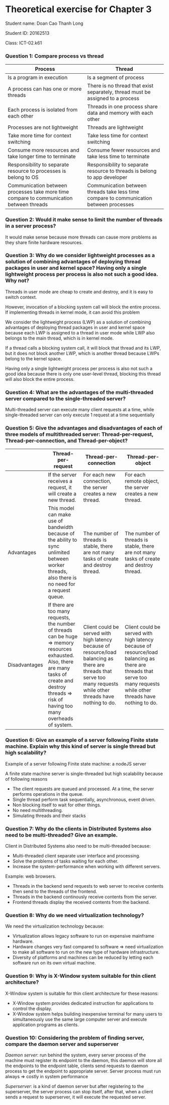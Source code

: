 # Theoretical exercise for Chapter 3
Student name: Doan Cao Thanh Long

Student ID: 20162513

Class: ICT-02.k61

### Question 1: Compare process vs thread

|Process|Thread|
|-------|------|
|Is a program in execution|Is a segment of process|
|A process can has one or more threads|There is no thread that exist separately, thread must be assigned to a process|
|Each process is isolated from each other|Threads in one process share data and memory with each other|
|Processes are not lightweight|Threads are lightweight|
|Take more time for context switching|Take less time for context switching|
|Consume more resources and take longer time to terminate|Consume fewer resources and take less time to terminate|
|Responsibility to separate resource to processes is belong to OS|Responsibility to separate resource to threads is belong to app developer|
|Communication between processes take more time compare to communication between threads|Communication between threads take less time compare to communication between processes|

### Question 2: Would it make sense to limit the number of threads in a server process?
It would make sense because more threads can cause more problems as they share finite hardware resources.

### Question 3: Why do we consider lightweight processes as a solution of combining advantages of deploying thread packages in user and kernel space? Having only a single lightweight process per process is also not such a good idea. Why not?
Threads in user mode are cheap to create and destroy, and it is easy to switch context.

However, invocation of a blocking system call will block the entire process. If implementing threads in kernel mode, it can avoid this problem

We consider the lightweight process (LWP) as a solution of combining advantages of deploying thread packages in user and kernel space because each LWP is assigned to a thread in user mode while LWP also belongs to the main thread, which is in kernel mode.

If a thread calls a blocking system call, it will block that thread and its LWP, but it does not block another LWP, which is another thread because LWPs belong to the kernel space.

Having only a single lightweight process per process is also not such a good idea because there is only one user-level thread, blocking this thread will also block the entire process.

### Question 4: What are the advantages of the multi-threaded server compared to the single-threaded server?

Multi-threaded server can execute many client requests at a time, while single-threaded server can only execute 1 request at a time sequentially

### Question 5: Give the advantages and disadvantages of each of three models of multithreaded server: Thread-per-request, Thread-per-connection, and Thread-per-object?

| |Thread-per-request|Thread-per-connection|Thread-per-object|
|---|---|---|---|
| |If the server receives a request, it will create a new thread.|For each new connection, the server creates a new thread.|For each remote object, the server creates a new thread.|
|Advantages|This model can make use of bandwidth because of the ability to sync unlimited between worker threads, also there is no need for a request queue.|The number of threads is stable, there are not many tasks of create and destroy thread.|The number of threads is stable, there are not many tasks of create and destroy thread.|
|Disadvantages|If there are too many requests, the number of threads can be huge => memory resources exhausted. Also, there are many tasks of create and destroy threads => risk of having too many overheads of system.|Client could be served with high latency because of resource/load balancing as there are threads that serve too many requests while other threads have nothing to do.|Client could be served with high latency because of resource/load balancing as there are threads that serve too many requests while other threads have nothing to do.|

### Question 6: Give an example of a server following Finite state machine. Explain why this kind of server is single thread but high scalability?
Example of a server following Finite state machine: a nodeJS server

A finite state machine server is single-threaded but high scalability because of following reasons

- The client requests are queued and processed. At a time, the server performs operations in the queue.
- Single thread perform task sequentially, asynchronous, event driven.
- Non blocking itself to wait for other things.
- No need multithreading.
- Simulating threads and their stacks

### Question 7: Why do the clients in Distributed Systems also need to be multi-threaded? Give an example.

Client in Distributed Systems also need to be multi-threaded because:

- Multi-threaded client separate user interface and processing.
- Solve the problems of tasks waiting for each other.
- Increase the system-performance when working with different servers.

Example: web browsers.

- Threads in the backend send requests to web server to receive contents then send to the threads of the frontend.
- Threads in the backend continously receive contents from the server.
- Frontend threads display the received contents from the backend.

### Question 8: Why do we need virtualization technology?

We need the virtualization technology because:

- Virtualization allows legacy software to run on expensive mainframe hardware.
- Hardware changes very fast compared to software => need virtualization to make all software to run on the new type of hardware infrastructure.
- Diversity of platforms and machines can be reduced by letting each software run on its own virtual machine.

### Question 9: Why is X-Window system suitable for thin client architecture?

X-Window system is suitable for thin client architecture for these reasons:

- X-Window system provides dedicated instruction for applications to control the display.
- X-Window system helps building inexpensive terminal for many users to simultaneously use the same large computer server and execute application programs as clients.

### Question 10: Considering the problem of finding server, compare the daemon server and superserver
*Daemon server*: run behind the system, every server process of the machine must register its endpoint to the daemon, this daemon will store all the endpoints to the endpoint table, clients send requests to daemon process to get the endpoint to appropriate server. Server process must run always => costly in system performance

*Superserver*: is a kind of daemon server but after registering to the superserver, the server process can stop itself, after that, when a client sends a request to superserver, it will execute the requested server.
